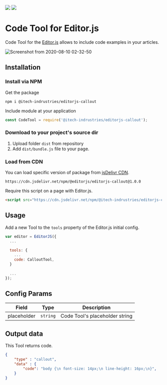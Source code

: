 ![](https://badgen.net/badge/@Editorjs-Callout/v2.0/blue) [![](https://data.jsdelivr.com/v1/package/npm/@itech-indrustries/editorjs-callout/badge)](https://www.jsdelivr.com/package/npm/@itech-indrustries/editorjs-callout)

# Code Tool for Editor.js

Code Tool for the [Editor.js](https://ifmo.su/editor) allows to include code examples in your articles.

![Screenshot from 2020-08-10 02-32-50](https://user-images.githubusercontent.com/55910733/89741787-e092b900-dab1-11ea-8597-1a21ec397410.png)

## Installation

### Install via NPM

Get the package

```shell
npm i @itech-indrustries/editorjs-callout
```

Include module at your application

```javascript
const CodeTool = require('@itech-indrustries/editorjs-callout');
```

### Download to your project's source dir

1. Upload folder `dist` from repository
2. Add `dist/bundle.js` file to your page.

### Load from CDN

You can load specific version of package from [jsDelivr CDN](https://www.jsdelivr.com/package/npm/@itech-indrustries/editorjs-callout).

`https://cdn.jsdelivr.net/npm/@editorjs/editorjs-callout@1.0.0`

Require this script on a page with Editor.js.

```html
<script src="https://cdn.jsdelivr.net/npm/@itech-indrustries/editorjs-callout@latest"></script>
```

## Usage

Add a new Tool to the `tools` property of the Editor.js initial config.

```javascript
var editor = EditorJS({
  ...
  
  tools: {
    ...
    code: CalloutTool,
  }
  
  ...
});
```

## Config Params

| Field       | Type     | Description                    |
| ----------- | -------- | -------------------------------|
| placeholder | `string` | Code Tool's placeholder string |

## Output data

This Tool returns code.

```json
{
    "type" : "callout",
    "data" : {
        "code": "body {\n font-size: 14px;\n line-height: 16px;\n}",
    }
}
```

